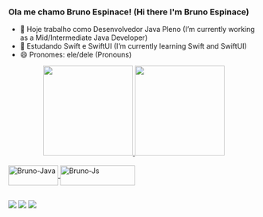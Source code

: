 ### Ola me chamo Bruno Espinace! (Hi there I'm Bruno Espinace)

- 🔭 Hoje trabalho como Desenvolvedor Java Pleno
  (I’m currently working as a Mid/Intermediate Java Developer)
- 🌱 Estudando Swift e SwiftUI
  (I’m currently learning Swift and SwiftUI)
- 😄 Pronomes: ele/dele
  (Pronouns)

<div align="center">
  <a href="https://github.com/Espinace">
  <img height="180em" src="https://github-readme-stats.vercel.app/api?username=Espinace&show_icons=true&theme=yeblu&include_all_commits=true&count_private=true"/>
  <img height="180em" src="https://github-readme-stats.vercel.app/api/top-langs/?username=Espinace&layout=compact&langs_count=7&theme=yeblu"/>
</div>

  <div style="display: inline_block"><br>
  <img align="center" alt="Bruno-Java" height="40" width="100" src="https://img.shields.io/badge/Java-ED8B00?style=for-the-badge&logo=java&logoColor=white">
  <img align="center" alt="Bruno-Js" height="40" width="150" src="https://img.shields.io/badge/JavaScript-F7DF1E?style=for-the-badge&logo=javascript&logoColor=black">

</div>
  
  ##
  
 <div> 
  <a href="https://instagram.com/brunooae" target="_blank"><img src="https://img.shields.io/badge/-Instagram-%23E4405F?style=for-the-badge&logo=instagram&logoColor=white" target="_blank"></a>
  <a href = "mailto:brunoaespinace@hotmail.com"><img src="https://img.shields.io/badge/Microsoft_Outlook-0078D4?style=for-the-badge&logo=microsoft-outlook&logoColor=white" target="_blank"></a>
  <a href="https://www.linkedin.com/in/bruno-espinace" target="_blank"><img src="https://img.shields.io/badge/-LinkedIn-%230077B5?style=for-the-badge&logo=linkedin&logoColor=white" target="_blank"></a> 
   
 </div>
 
